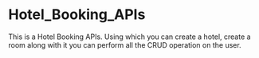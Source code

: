 # Hotel_Booking_APIs
This is a Hotel Booking APIs. Using which you can create a hotel, create a room along with it you can perform all the CRUD operation on the user.
